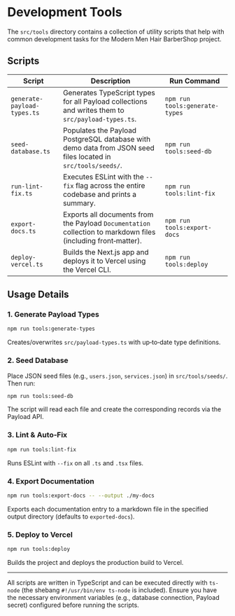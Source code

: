 # Development Tools

The `src/tools` directory contains a collection of utility scripts that help with common development tasks for the Modern Men Hair BarberShop project.

## Scripts

| Script | Description | Run Command |
|--------|-------------|-------------|
| `generate-payload-types.ts` | Generates TypeScript types for all Payload collections and writes them to `src/payload-types.ts`. | `npm run tools:generate-types` |
| `seed-database.ts` | Populates the Payload PostgreSQL database with demo data from JSON seed files located in `src/tools/seeds/`. | `npm run tools:seed-db` |
| `run-lint-fix.ts` | Executes ESLint with the `--fix` flag across the entire codebase and prints a summary. | `npm run tools:lint-fix` |
| `export-docs.ts` | Exports all documents from the Payload `Documentation` collection to markdown files (including front‑matter). | `npm run tools:export-docs` |
| `deploy-vercel.ts` | Builds the Next.js app and deploys it to Vercel using the Vercel CLI. | `npm run tools:deploy` |

## Usage Details

### 1. Generate Payload Types
```bash
npm run tools:generate-types
```
Creates/overwrites `src/payload-types.ts` with up‑to‑date type definitions.

### 2. Seed Database
Place JSON seed files (e.g., `users.json`, `services.json`) in `src/tools/seeds/`. Then run:
```bash
npm run tools:seed-db
```
The script will read each file and create the corresponding records via the Payload API.

### 3. Lint & Auto‑Fix
```bash
npm run tools:lint-fix
```
Runs ESLint with `--fix` on all `.ts` and `.tsx` files.

### 4. Export Documentation
```bash
npm run tools:export-docs -- --output ./my-docs
```
Exports each documentation entry to a markdown file in the specified output directory (defaults to `exported-docs`).

### 5. Deploy to Vercel
```bash
npm run tools:deploy
```
Builds the project and deploys the production build to Vercel.

---

All scripts are written in TypeScript and can be executed directly with `ts-node` (the shebang `#!/usr/bin/env ts-node` is included). Ensure you have the necessary environment variables (e.g., database connection, Payload secret) configured before running the scripts.
